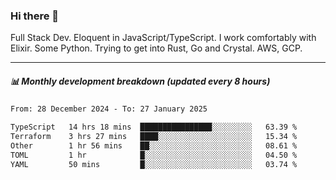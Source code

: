 ### Hi there 👋

Full Stack Dev. Eloquent in JavaScript/TypeScript. I work comfortably with Elixir. Some Python. Trying to get into Rust, Go and Crystal. AWS, GCP.

***

##### 📊 Monthly development breakdown (updated every 8 hours)

<!--START_SECTION:waka-->

```txt
From: 28 December 2024 - To: 27 January 2025

TypeScript   14 hrs 18 mins  ████████████████░░░░░░░░░   63.39 %
Terraform    3 hrs 27 mins   ████░░░░░░░░░░░░░░░░░░░░░   15.34 %
Other        1 hr 56 mins    ██░░░░░░░░░░░░░░░░░░░░░░░   08.61 %
TOML         1 hr            █░░░░░░░░░░░░░░░░░░░░░░░░   04.50 %
YAML         50 mins         █░░░░░░░░░░░░░░░░░░░░░░░░   03.74 %
```

<!--END_SECTION:waka-->

